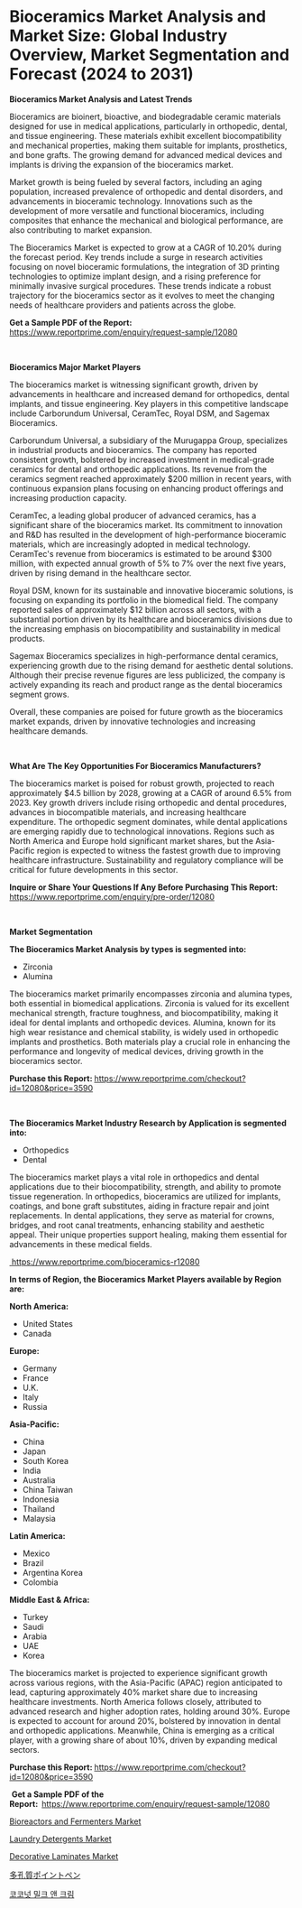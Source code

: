 <p><h1>Bioceramics Market Analysis and Market Size: Global Industry Overview, Market Segmentation and Forecast (2024 to 2031)</h1></p><p><strong>Bioceramics Market Analysis and Latest Trends</strong></p>
<p><p>Bioceramics are bioinert, bioactive, and biodegradable ceramic materials designed for use in medical applications, particularly in orthopedic, dental, and tissue engineering. These materials exhibit excellent biocompatibility and mechanical properties, making them suitable for implants, prosthetics, and bone grafts. The growing demand for advanced medical devices and implants is driving the expansion of the bioceramics market.</p><p>Market growth is being fueled by several factors, including an aging population, increased prevalence of orthopedic and dental disorders, and advancements in bioceramic technology. Innovations such as the development of more versatile and functional bioceramics, including composites that enhance the mechanical and biological performance, are also contributing to market expansion. </p><p>The Bioceramics Market is expected to grow at a CAGR of 10.20% during the forecast period. Key trends include a surge in research activities focusing on novel bioceramic formulations, the integration of 3D printing technologies to optimize implant design, and a rising preference for minimally invasive surgical procedures. These trends indicate a robust trajectory for the bioceramics sector as it evolves to meet the changing needs of healthcare providers and patients across the globe.</p></p>
<p><strong>Get a Sample PDF of the Report:&nbsp;</strong> <a href="https://www.reportprime.com/enquiry/request-sample/12080">https://www.reportprime.com/enquiry/request-sample/12080</a></p>
<p>&nbsp;</p>
<p><strong>Bioceramics Major Market Players</strong></p>
<p><p>The bioceramics market is witnessing significant growth, driven by advancements in healthcare and increased demand for orthopedics, dental implants, and tissue engineering. Key players in this competitive landscape include Carborundum Universal, CeramTec, Royal DSM, and Sagemax Bioceramics.</p><p>Carborundum Universal, a subsidiary of the Murugappa Group, specializes in industrial products and bioceramics. The company has reported consistent growth, bolstered by increased investment in medical-grade ceramics for dental and orthopedic applications. Its revenue from the ceramics segment reached approximately $200 million in recent years, with continuous expansion plans focusing on enhancing product offerings and increasing production capacity.</p><p>CeramTec, a leading global producer of advanced ceramics, has a significant share of the bioceramics market. Its commitment to innovation and R&D has resulted in the development of high-performance bioceramic materials, which are increasingly adopted in medical technology. CeramTec's revenue from bioceramics is estimated to be around $300 million, with expected annual growth of 5% to 7% over the next five years, driven by rising demand in the healthcare sector.</p><p>Royal DSM, known for its sustainable and innovative bioceramic solutions, is focusing on expanding its portfolio in the biomedical field. The company reported sales of approximately $12 billion across all sectors, with a substantial portion driven by its healthcare and bioceramics divisions due to the increasing emphasis on biocompatibility and sustainability in medical products.</p><p>Sagemax Bioceramics specializes in high-performance dental ceramics, experiencing growth due to the rising demand for aesthetic dental solutions. Although their precise revenue figures are less publicized, the company is actively expanding its reach and product range as the dental bioceramics segment grows.</p><p>Overall, these companies are poised for future growth as the bioceramics market expands, driven by innovative technologies and increasing healthcare demands.</p></p>
<p>&nbsp;</p>
<p><strong>What Are The Key Opportunities For Bioceramics Manufacturers?</strong></p>
<p><p>The bioceramics market is poised for robust growth, projected to reach approximately $4.5 billion by 2028, growing at a CAGR of around 6.5% from 2023. Key growth drivers include rising orthopedic and dental procedures, advances in biocompatible materials, and increasing healthcare expenditure. The orthopedic segment dominates, while dental applications are emerging rapidly due to technological innovations. Regions such as North America and Europe hold significant market shares, but the Asia-Pacific region is expected to witness the fastest growth due to improving healthcare infrastructure. Sustainability and regulatory compliance will be critical for future developments in this sector.</p></p>
<p><strong>Inquire or Share Your Questions If Any Before Purchasing This Report:</strong> <a href="https://www.reportprime.com/enquiry/pre-order/12080">https://www.reportprime.com/enquiry/pre-order/12080</a></p>
<p>&nbsp;</p>
<p><strong>Market Segmentation</strong></p>
<p><strong>The Bioceramics Market Analysis by types is segmented into:</strong></p>
<p><ul><li>Zirconia</li><li>Alumina</li></ul></p>
<p><p>The bioceramics market primarily encompasses zirconia and alumina types, both essential in biomedical applications. Zirconia is valued for its excellent mechanical strength, fracture toughness, and biocompatibility, making it ideal for dental implants and orthopedic devices. Alumina, known for its high wear resistance and chemical stability, is widely used in orthopedic implants and prosthetics. Both materials play a crucial role in enhancing the performance and longevity of medical devices, driving growth in the bioceramics sector.</p></p>
<p><strong>Purchase this Report:&nbsp;</strong><a href="https://www.reportprime.com/checkout?id=12080&price=3590">https://www.reportprime.com/checkout?id=12080&price=3590</a></p>
<p>&nbsp;</p>
<p><strong>The Bioceramics Market Industry Research by Application is segmented into:</strong></p>
<p><ul><li>Orthopedics</li><li>Dental</li></ul></p>
<p><p>The bioceramics market plays a vital role in orthopedics and dental applications due to their biocompatibility, strength, and ability to promote tissue regeneration. In orthopedics, bioceramics are utilized for implants, coatings, and bone graft substitutes, aiding in fracture repair and joint replacements. In dental applications, they serve as material for crowns, bridges, and root canal treatments, enhancing stability and aesthetic appeal. Their unique properties support healing, making them essential for advancements in these medical fields.</p></p>
<p><a href="https://www.reportprime.com/bioceramics-r12080">&nbsp;https://www.reportprime.com/bioceramics-r12080</a></p>
<p><strong>In terms of Region, the Bioceramics Market Players available by Region are:</strong></p>
<p>
    <p> <strong> North America: </strong>
        <ul>
            <li>United States</li>
            <li>Canada</li>
        </ul>
        </p> 
    <p> <strong> Europe: </strong>
        <ul>
            <li>Germany</li>
            <li>France</li>
            <li>U.K.</li>
            <li>Italy</li>
            <li>Russia</li>
        </ul>
        </p> 
    <p> <strong> Asia-Pacific: </strong>
        <ul>
            <li>China</li>
            <li>Japan</li>
            <li>South Korea</li>
            <li>India</li>
            <li>Australia</li>
            <li>China Taiwan</li>
            <li>Indonesia</li>
            <li>Thailand</li>
            <li>Malaysia</li>
        </ul>
        </p> 
    <p> <strong> Latin America: </strong>
        <ul>
            <li>Mexico</li>
            <li>Brazil</li>
            <li>Argentina Korea</li>
            <li>Colombia</li>
        </ul>
        </p> 
    <p> <strong> Middle East & Africa: </strong>
        <ul>
            <li>Turkey</li>
            <li>Saudi</li>
            <li>Arabia</li>
            <li>UAE</li>
            <li>Korea</li>
        </ul>
    </p>
    </p>
<p><p>The bioceramics market is projected to experience significant growth across various regions, with the Asia-Pacific (APAC) region anticipated to lead, capturing approximately 40% market share due to increasing healthcare investments. North America follows closely, attributed to advanced research and higher adoption rates, holding around 30%. Europe is expected to account for around 20%, bolstered by innovation in dental and orthopedic applications. Meanwhile, China is emerging as a critical player, with a growing share of about 10%, driven by expanding medical sectors.</p></p>
<p><strong>Purchase this Report: </strong><a href="https://www.reportprime.com/checkout?id=12080&price=3590">https://www.reportprime.com/checkout?id=12080&price=3590</a></p>
<p>&nbsp;<strong>Get a Sample PDF of the Report:&nbsp;&nbsp;</strong><a href="https://www.reportprime.com/enquiry/request-sample/12080">https://www.reportprime.com/enquiry/request-sample/12080</a></p>
<p><strong></strong></p>
<p><p><a href="https://medium.com/@rachel.payne546456/bioreactors-and-fermenters-market-size-growth-trends-statistics-forecasts-2024-2031-3a79af6288e9">Bioreactors and Fermenters Market</a></p><p><a href="https://issuu.com/reportprime-2/docs/laundry-detergents-market-size-2030_ebffae87d7bbf2">Laundry Detergents Market</a></p><p><a href="https://github.com/globismark/Market-Research-Report-List-5/blob/main/decorative-laminates-market.md">Decorative Laminates Market</a></p><p><a href="https://medium.com/@katheleentco/%E3%83%9D%E3%83%BC%E3%83%A9%E3%82%B9%E3%83%9D%E3%82%A4%E3%83%B3%E3%83%88%E3%83%9A%E3%83%B3%E5%B8%82%E5%A0%B4%E3%81%AE%E3%83%88%E3%83%AC%E3%83%B3%E3%83%89%E3%81%A8%E5%88%86%E6%9E%90-%E5%B0%86%E6%9D%A5%E3%81%AE%E6%88%90%E9%95%B7%E3%81%AE%E3%81%9F%E3%82%81%E3%81%AE%E6%A9%9F%E4%BC%9A%E3%81%A8%E8%AA%B2%E9%A1%8C-2024%E5%B9%B4-2031%E5%B9%B4-9193476b15ee">多孔質ポイントペン</a></p><p><a href="https://medium.com/@samiahussain82/%EC%BD%94%EC%BD%94%EB%84%9B-%EB%B0%80%ED%81%AC-%EB%B0%8F-%ED%81%AC%EB%A6%BC-%EC%8B%9C%EC%9E%A5%EC%9D%98-%EC%8B%A0%ED%9D%A5-%ED%8A%B8%EB%A0%8C%EB%93%9C%EC%99%80-2024%EB%85%84%EB%B6%80%ED%84%B0-2031%EB%85%84%EA%B9%8C%EC%A7%80%EC%9D%98-%EB%AF%B8%EB%9E%98-%EC%A0%84%EB%A7%9D-fb1c304174da">코코넛 밀크 앤 크림</a></p></p>